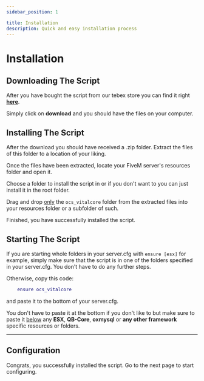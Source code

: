 ```yaml
---
sidebar_position: 1

title: Installation
description: Quick and easy installation process
---
```


# Installation

## Downloading The Script
After you have bought the script from our tebex store you can find it right **[here](https://portal.cfx.re/assets/granted-assets?page=1&sort=asset.updated_at&direction=asc)**.

Simply click on **download** and you should have the files on your computer.

## Installing The Script
After the download you should have received a .zip folder. Extract the files of this folder to a location of your liking.


Once the files have been extracted, locate your FiveM server's resources folder and open it.

Choose a folder to install the script in or if you don't want to you can just install it in the root folder.

Drag and drop <u>only</u> the `ocs_vitalcore` folder from the extracted files into your resources folder or a subfolder of such.

Finished, you have successfully installed the script.

## Starting The Script

If you are starting whole folders in your server.cfg with ```ensure [esx]``` for example, simply make sure that the script is in one of the folders specified in your server.cfg. You don't have to do any further steps.

Otherwise, copy this code:
```lua
    ensure ocs_vitalcore
```
and paste it to the bottom of your server.cfg. 

You don't have to paste it at the bottom if you don't like to but make sure to paste it <u>below</u> any **ESX**, **QB-Core**, **oxmysql** or **any other framework** specific resources or folders.

---
## Configuration
Congrats, you successfully installed the script. Go to the next page to start configuring.
